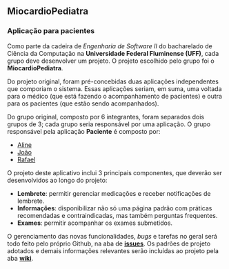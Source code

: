 ## MiocardioPediatra
### Aplicação para pacientes

Como parte da cadeira de *Engenharia de Software II* do bacharelado de Ciência da Computação na **Universidade Federal Fluminense (UFF)**, cada grupo deve desenvolver um projeto.  O projeto escolhido pelo grupo foi o **MiocardioPediatra**.

Do projeto original, foram pré-concebidas duas aplicações independentes que comporiam o sistema. Essas aplicações seriam, em suma, uma voltada para o médico (que está fazendo o acompanhamento de pacientes) e outra para os pacientes (que estão sendo acompanhados).

Do grupo original, composto por 6 integrantes, foram separados dois grupos de 3; cada grupo seria responsável por uma aplicação. O grupo responsável pela aplicação **Paciente** é composto por:

* [Aline](https://github.com/Alines009)
* [João](https://github.com/JGuerra97)
* [Rafael](http://github.com/rafaeldcampbell)

O projeto deste aplicativo inclui 3 principais componentes, que deverão ser desenvolvidos ao longo do projeto:

* **Lembrete**: permitir gerenciar medicações e receber notificações de lembrete.
* **Informações**: disponibilizar não só uma página padrão com práticas recomendadas e contraindicadas, mas também perguntas frequentes.
* **Exames**: permitir acompanhar os exames submetidos.

O gerenciamento das novas funcionalidades, *bugs* e tarefas no geral será todo feito pelo próprio Github, na aba de [**issues**](https://github.com/rafaeldcampbell/miocardio-pedriatra-paciente/issues). Os padrões de projeto adotados e demais informações relevantes serão incluídas ao projeto pela aba [**wiki**](https://github.com/rafaeldcampbell/miocardio-pedriatra-paciente/wiki).
